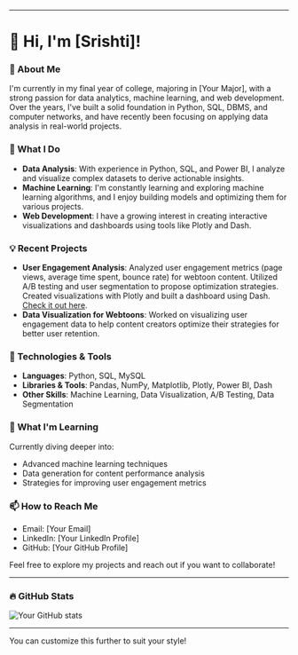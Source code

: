 
---

# 👋 Hi, I'm [Srishti]!

### 🚀 About Me
I'm currently in my final year of college, majoring in [Your Major], with a strong passion for data analytics, machine learning, and web development. Over the years, I've built a solid foundation in Python, SQL, DBMS, and computer networks, and have recently been focusing on applying data analysis in real-world projects.

### 💼 What I Do
- **Data Analysis**: With experience in Python, SQL, and Power BI, I analyze and visualize complex datasets to derive actionable insights.
- **Machine Learning**: I'm constantly learning and exploring machine learning algorithms, and I enjoy building models and optimizing them for various projects.
- **Web Development**: I have a growing interest in creating interactive visualizations and dashboards using tools like Plotly and Dash.

### 💡 Recent Projects
- **User Engagement Analysis**: Analyzed user engagement metrics (page views, average time spent, bounce rate) for webtoon content. Utilized A/B testing and user segmentation to propose optimization strategies. Created visualizations with Plotly and built a dashboard using Dash. [Check it out here](https://github.com/sris-14/user-engagement-analysis).
- **Data Visualization for Webtoons**: Worked on visualizing user engagement data to help content creators optimize their strategies for better user retention.

### 🔧 Technologies & Tools
- **Languages**: Python, SQL, MySQL
- **Libraries & Tools**: Pandas, NumPy, Matplotlib, Plotly, Power BI, Dash
- **Other Skills**: Machine Learning, Data Visualization, A/B Testing, Data Segmentation

### 🌱 What I'm Learning
Currently diving deeper into:
- Advanced machine learning techniques
- Data generation for content performance analysis
- Strategies for improving user engagement metrics

### 📫 How to Reach Me
- Email: [Your Email]
- LinkedIn: [Your LinkedIn Profile]
- GitHub: [Your GitHub Profile]

Feel free to explore my projects and reach out if you want to collaborate!

---

### 🔥 GitHub Stats
![Your GitHub stats](https://github-readme-stats.vercel.app/api?username=[YourUsername]&show_icons=true&theme=radical)

---

You can customize this further to suit your style!

